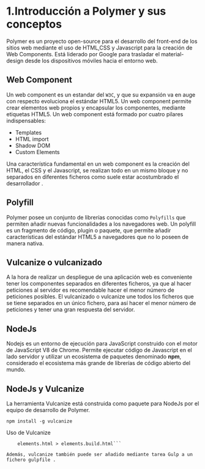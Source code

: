 # 1.Introducción a Polymer y sus conceptos

Polymer es un proyecto open-source para el desarrollo del front-end de los sitios web mediante el uso de HTML,CSS y Javascript para la creación de Web Components. Está liderado por Google para trasladar el material-design desde los dispositivos móviles hacia el entorno web.  

## Web Component

Un web component es un estandar del `W3C`, y que su expansión va en auge con respecto evoluciona el estándar HTML5. Un web component permite crear elementos web propios y encapsular los componentes,  mediante etiquetas HTML5. Un web component está formado por cuatro pilares indispensables:

*  Templates
*  HTML import
*  Shadow DOM
*  Custom Elements

Una característica fundamental en un web component es la creación del HTML, el CSS y el Javascript, se realizan todo en un mismo bloque y no separados en diferentes ficheros como suele estar acostumbrado el desarrollador .

## Polyfill

Polymer posee un conjunto de librerías conocidas como `Polyfills` que permiten añadir nuevas funcionalidades a los navegadores web. Un polyfill es un fragmento de código, plugin o paquete, que permite añadir  características del estándar HTML5 a navegadores que no lo poseen de manera nativa.

## Vulcanize o vulcanizado

A la hora de realizar un despliegue de una aplicación web es conveniente tener los componentes separados en diferentes ficheros, ya que al hacer peticiones al servidor es recomendable hacer el menor número de peticiones posibles. El vulcanizado o vulcanize une todos los ficheros que se tiene  separados en un único fichero, para así hacer el menor número de peticiones y tener una gran respuesta del servidor.

## NodeJs

Nodejs es un entorno de ejecución para JavaScript construido con el motor de JavaScript V8 de Chrome. Permite ejecutar código de Javascript en el lado servidor y utilizar un ecosistema de paquetes denominado **npm**, considerado el ecosistema más grande de librerías de código abierto del mundo.

## NodeJs y Vulcanize 

La herramienta Vulcanize está construida como paquete para NodeJs por el equipo de desarrollo de Polymer.

`npm install -g vulcanize`

Uso de Vulcanize

```vulcanize --inline-scripts --inline-css --strip-comments \
    elements.html > elements.build.html```

Además, vulcanize también puede ser añadido mediante tarea Gulp a un fichero gulpfile .
